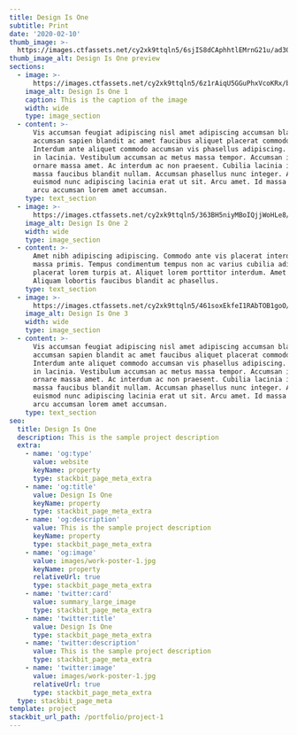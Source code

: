 ```yaml
---
title: Design Is One
subtitle: Print
date: '2020-02-10'
thumb_image: >-
  https://images.ctfassets.net/cy2xk9ttqln5/6sjIS8dCAphhtlEMrnG21u/ad30ed1de08a45ad25e411cba54a8fa6/work-poster-1-thumb.jpg
thumb_image_alt: Design Is One preview
sections:
  - image: >-
      https://images.ctfassets.net/cy2xk9ttqln5/6z1rAiqU5GGuPhxVcoKRx/b8c72927ea9526e5a220160cc2ad52af/work-poster-1.jpg
    image_alt: Design Is One 1
    caption: This is the caption of the image
    width: wide
    type: image_section
  - content: >-
      Vis accumsan feugiat adipiscing nisl amet adipiscing accumsan blandit
      accumsan sapien blandit ac amet faucibus aliquet placerat commodo.
      Interdum ante aliquet commodo accumsan vis phasellus adipiscing. Ornare a
      in lacinia. Vestibulum accumsan ac metus massa tempor. Accumsan in lacinia
      ornare massa amet. Ac interdum ac non praesent. Cubilia lacinia interdum
      massa faucibus blandit nullam. Accumsan phasellus nunc integer. Accumsan
      euismod nunc adipiscing lacinia erat ut sit. Arcu amet. Id massa aliquet
      arcu accumsan lorem amet accumsan.
    type: text_section
  - image: >-
      https://images.ctfassets.net/cy2xk9ttqln5/363BH5niyMBoIQjjWoHLe8/cc047c499a49337a3f2634e1773b1e52/work-poster-2.jpg
    image_alt: Design Is One 2
    width: wide
    type: image_section
  - content: >-
      Amet nibh adipiscing adipiscing. Commodo ante vis placerat interdum massa
      massa primis. Tempus condimentum tempus non ac varius cubilia adipiscing
      placerat lorem turpis at. Aliquet lorem porttitor interdum. Amet lacus.
      Aliquam lobortis faucibus blandit ac phasellus.
    type: text_section
  - image: >-
      https://images.ctfassets.net/cy2xk9ttqln5/461soxEkfeI1RAbTOB1goO/c39c9ebe86e191a832590e14b7e2082c/work-poster-3.jpg
    image_alt: Design Is One 3
    width: wide
    type: image_section
  - content: >-
      Vis accumsan feugiat adipiscing nisl amet adipiscing accumsan blandit
      accumsan sapien blandit ac amet faucibus aliquet placerat commodo.
      Interdum ante aliquet commodo accumsan vis phasellus adipiscing. Ornare a
      in lacinia. Vestibulum accumsan ac metus massa tempor. Accumsan in lacinia
      ornare massa amet. Ac interdum ac non praesent. Cubilia lacinia interdum
      massa faucibus blandit nullam. Accumsan phasellus nunc integer. Accumsan
      euismod nunc adipiscing lacinia erat ut sit. Arcu amet. Id massa aliquet
      arcu accumsan lorem amet accumsan.
    type: text_section
seo:
  title: Design Is One
  description: This is the sample project description
  extra:
    - name: 'og:type'
      value: website
      keyName: property
      type: stackbit_page_meta_extra
    - name: 'og:title'
      value: Design Is One
      keyName: property
      type: stackbit_page_meta_extra
    - name: 'og:description'
      value: This is the sample project description
      keyName: property
      type: stackbit_page_meta_extra
    - name: 'og:image'
      value: images/work-poster-1.jpg
      keyName: property
      relativeUrl: true
      type: stackbit_page_meta_extra
    - name: 'twitter:card'
      value: summary_large_image
      type: stackbit_page_meta_extra
    - name: 'twitter:title'
      value: Design Is One
      type: stackbit_page_meta_extra
    - name: 'twitter:description'
      value: This is the sample project description
      type: stackbit_page_meta_extra
    - name: 'twitter:image'
      value: images/work-poster-1.jpg
      relativeUrl: true
      type: stackbit_page_meta_extra
  type: stackbit_page_meta
template: project
stackbit_url_path: /portfolio/project-1
---
```

